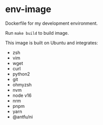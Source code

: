 # env-image

Dockerfile for my development environment.

Run `make build` to build image.

This image is built on Ubuntu and integrates:

- zsh
- vim
- wget
- curl
- python2
- git
- ohmyzsh
- nvm
- node v16
- nrm
- pnpm
- yarn
- @antfu/ni
